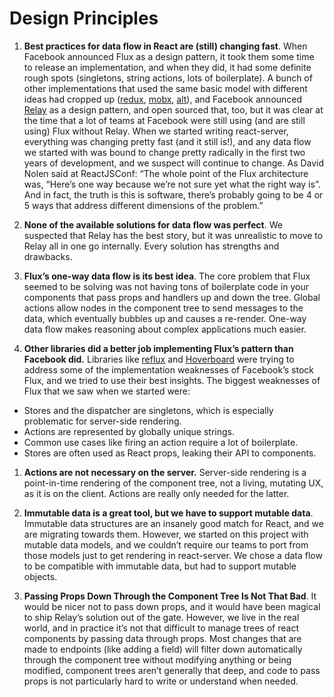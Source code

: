 # Design Principles

1. **Best practices for data flow in React are (still) changing fast**. When
   Facebook announced Flux as a design pattern, it took them some time to
   release an implementation, and when they did, it had some definite rough
   spots (singletons, string actions, lots of boilerplate). A bunch of other
   implementations that used the same basic model with different ideas had
   cropped up ([redux](http://redux.js.org), [mobx](https://github.com/mobxjs/mobx),
   [alt](http://alt.js.org/)), and Facebook announced
   [Relay](https://facebook.github.io/relay/) as a design pattern, and open
   sourced that, too, but it was clear at the time that a lot of teams at
   Facebook were still using (and are still using) Flux without Relay. When we
   started writing react-server, everything was changing pretty fast (and it
   still is!), and any data flow we started with was bound to change pretty
   radically in the first two years of development, and we suspect will continue
   to change. As David Nolen said at ReactJSConf: “The whole point of the Flux
   architecture was, “Here’s one way because we’re not sure yet what the right
   way is”. And in fact, the truth is this is software, there’s probably going
   to be 4 or 5 ways that address different dimensions of the problem.”

1. **None of the available solutions for data flow was perfect**. We
   suspected that Relay has the best story, but it was unrealistic to move to
   Relay all in one go internally.  Every solution has strengths and drawbacks.

1. **Flux’s one-way data flow is its best idea**. The core problem that Flux
   seemed to be solving was not having tons of boilerplate code in your
   components that pass props and handlers up and down the tree. Global
   actions allow nodes in the component tree to send messages to the data,
   which eventually bubbles up and causes a re-render.  One-way data flow makes
   reasoning about complex applications much easier.

1. **Other libraries did a better job implementing Flux’s pattern than
   Facebook did.** Libraries like [reflux](https://github.com/reflux/refluxjs)
   and [Hoverboard](https://github.com/jesseskinner/hoverboard) were trying to
   address some of the implementation weaknesses of Facebook’s stock Flux, and
   we tried to use their best insights. The biggest weaknesses of Flux that we
   saw when we started were:

 * Stores and the dispatcher are singletons, which is especially problematic for server-side rendering.
 * Actions are represented by globally unique strings.
 * Common use cases like firing an action require a lot of boilerplate.
 * Stores are often used as React props, leaking their API to components.

1. **Actions are not necessary on the server.** Server-side rendering is a
   point-in-time rendering of the component tree, not a living, mutating UX,
   as it is on the client. Actions are really only needed for the latter.

1. **Immutable data is a great tool, but we have to support mutable data**.
   Immutable data structures are an insanely good match for React, and
   we are migrating towards them. However, we started on this project with
   mutable data models, and we couldn’t require our teams to port from those
   models just to get rendering in react-server. We chose a data flow to be
   compatible with immutable data, but had to support mutable objects.

1. **Passing Props Down Through the Component Tree Is Not That Bad**. It would
   be nicer not to pass down props, and it would have been magical to ship
   Relay’s solution out of the gate. However, we live in the real world, and
   in practice it’s not that difficult to manage trees of react components by
   passing data through props.  Most changes that are made to endpoints (like
   adding a field) will filter down automatically through the component tree
   without modifying anything or being modified, component trees aren’t
   generally that deep, and code to pass props is not particularly hard to write
   or understand when needed.
